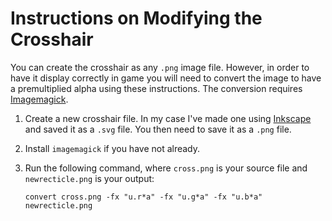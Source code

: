 # Instructions on Modifying the Crosshair

You can create the crosshair as any `.png` image file. However, in order to have
it display correctly in game you will need to convert the image to have a
premultiplied alpha using these instructions. The conversion requires
[Imagemagick](https://github.com/imagemagick/imagemagick).

1. Create a new crosshair file. In my case I've made one using
   [Inkscape](inkscape.org) and saved it as a `.svg` file. You then need to
   save it as a `.png` file.

2. Install `imagemagick` if you have not already.

3. Run the following command, where `cross.png` is your source file and
   `newrecticle.png` is your output:

      `convert cross.png -fx "u.r*a" -fx "u.g*a" -fx "u.b*a" newrecticle.png`

